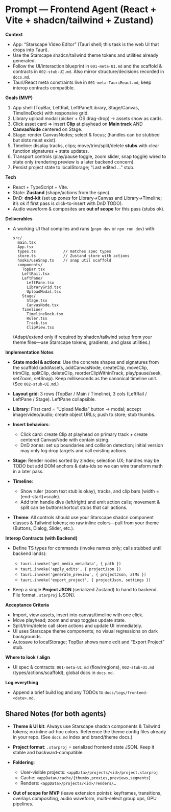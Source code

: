 # Prompt — **Frontend Agent (React + Vite + shadcn/tailwind + Zustand)**

**Context**

* App: “Starscape Video Editor” (Tauri shell; this task is the web UI that drops into Tauri).
* Use the Starscape shadcn/tailwind theme tokens and utilities already generated.
* Follow the UI/interaction blueprint in `001-meta-UI.md` and the scaffold & contracts in `002-stub-UI.md`. Also mirror structure/decisions recorded in `docs.md`.   
* Tauri/React meta constraints live in `001-meta-TauriReact.md`; keep interop contracts compatible. 

**Goals (MVP)**

1. App shell (TopBar, LeftRail, LeftPane/Library, Stage/Canvas, TimelineDock) with responsive grid.
2. Library upload modal (picker + OS drag-drop) → assets show as cards.
3. Click asset card ⇒ insert **Clip** at playhead on **Main track** AND **CanvasNode** centered on Stage.
4. Stage: render CanvasNodes; select & focus; (handles can be stubbed but slots must exist).
5. Timeline: display tracks, clips; move/trim/split/delete **stubs** with clear function signatures + state updates.
6. Transport controls (play/pause toggle, zoom slider, snap toggle) wired to state only (rendering preview is a later backend concern).
7. Persist project state to localStorage; “Last edited …” stub.

**Tech**

* React + TypeScript + Vite.
* State: **Zustand** (shape/actions from the spec).
* DnD: **dnd-kit** (set up zones for Library→Canvas and Library→Timeline; it’s ok if first pass is click-to-insert with DnD TODO).
* Audio waveform & composites are **out of scope** for this pass (stubs ok).

**Deliverables**

* A working UI that compiles and runs (`pnpm dev` or `npm run dev`) with:

  ```
  src/
    main.tsx
    App.tsx
    types.ts            // matches spec types
    store.ts            // Zustand store with actions
    hooks/useSnap.ts    // snap util scaffold
    components/
      TopBar.tsx
      LeftRail.tsx
      LeftPane/
        LeftPane.tsx
        LibraryGrid.tsx
        UploadModal.tsx
      Stage/
        Stage.tsx
        CanvasNode.tsx
      Timeline/
        TimelineDock.tsx
        Ruler.tsx
        Track.tsx
        ClipView.tsx
  ```

  (Adapt/extend only if required by shadcn/tailwind setup from your theme files—use Starscape tokens, gradients, and glass utilities.)

**Implementation Notes**

* **State model & actions**: Use the concrete shapes and signatures from the scaffold (addAssets, addCanvasNode, createClip, moveClip, trimClip, splitClip, deleteClip, reorderClipWithinTrack, play/pause/seek, setZoom, setSnap). Keep milliseconds as the canonical timeline unit. (See `002-stub-UI.md`.) 
* **Layout grid**: 3 rows (TopBar / Main / Timeline), 3 cols (LeftRail / LeftPane / Stage). LeftPane collapsible.
* **Library**: First card = “Upload Media” button → modal; accept image/video/audio; create object URLs; push to store; stub thumbs.
* **Insert behaviors**:

  * Click card: create Clip at playhead on primary track + create centered CanvasNode with contain sizing.
  * DnD zones: set up boundaries and collision detection; initial version may only log drop targets and call existing actions.
* **Stage**: Render nodes sorted by zIndex; selection UX; handles may be TODO but add DOM anchors & data-ids so we can wire transform math in a later pass.
* **Timeline**:

  * Show ruler (zoom text stub is okay), tracks, and clip bars (width = (end-start)×scale).
  * Add trim handle divs (left/right) and emit action calls; movement & split can be button/shortcut stubs that call actions.
* **Theme**: All controls should use your Starscape shadcn component classes & Tailwind tokens; no raw inline colors—pull from your theme (Buttons, Dialog, Slider, etc.).

**Interop Contracts (with Backend)**

* Define TS types for commands (invoke names only; calls stubbed until backend lands):

  * `tauri.invoke('get_media_metadata', { path })`
  * `tauri.invoke('apply_edits', { projectJson })`
  * `tauri.invoke('generate_preview', { projectJson, atMs })`
  * `tauri.invoke('export_project', { projectJson, settings })`
* Keep a single **Project JSON** (serialized Zustand) to hand to backend. File format `.starproj` (JSON).

**Acceptance Criteria**

* Import, view assets, insert into canvas/timeline with one click.
* Move playhead; zoom and snap toggles update state.
* Split/trim/delete call store actions and update UI immediately.
* UI uses Starscape theme components; no visual regressions on dark backgrounds.
* Autosave to localStorage; TopBar shows name edit and “Export Project” stub.

**Where to look / align**

* UI spec & contracts: `001-meta-UI.md` (flow/regions), `002-stub-UI.md` (types/actions/scaffold), global docs in `docs.md`.   

**Log everything**

* Append a brief build log and any TODOs to `docs/logs/frontend-<date>.md`.

## Shared Notes (for both agents)

* **Theme & UI kit**: Always use Starscape shadcn components & Tailwind tokens; no inline ad-hoc colors. Reference the theme config files already in your repo. (See `docs.md` index and brand/theme docs.) 
* **Project format**: `.starproj` = serialized frontend state JSON. Keep it stable and backward-compatible.
* **Foldering**:

  * User-visible projects: `<appData>/projects/<id>/project.starproj`
  * Cache: `<appData>/cache/{thumbs,proxies,previews,segments}`
  * Renders: `<appData>/projects/<id>/renders/…`
* **Out of scope for MVP** (leave extension points): keyframes, transitions, overlays compositing, audio waveform, multi-select group ops, GPU pipelines.
